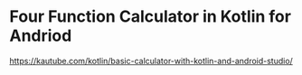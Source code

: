 # Four Function Calculator in Kotlin for Andriod

https://kautube.com/kotlin/basic-calculator-with-kotlin-and-android-studio/